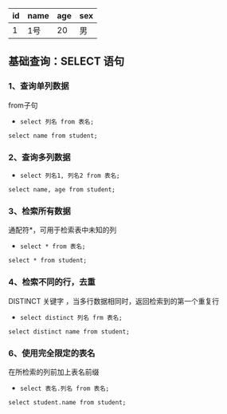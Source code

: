 | id   | name | age  | sex  |
| ---- | ---- | ---- | ---- |
| 1    | 1号  | 20   | 男   |

## 基础查询：SELECT 语句

### 1、查询单列数据

from子句

- `select 列名 from 表名;`

```mysql
select name from student;
```

### 2、查询多列数据

- `select 列名1, 列名2 from 表名;`

```mysql
select name, age from student;
```

### 3、检索所有数据

通配符*，可用于检索表中未知的列

- `select * from 表名;`

```mysql
select * from student;
```

### 4、检索不同的行，去重

DISTINCT 关键字 ，当多行数据相同时，返回检索到的第一个重复行

- `select distinct 列名 frm 表名;`

```mysql
select distinct name from student;
```

### 6、使用完全限定的表名

在所检索的列前加上表名前缀

- `select 表名.列名 from 表名;`

```mysql
select student.name from student;
```

